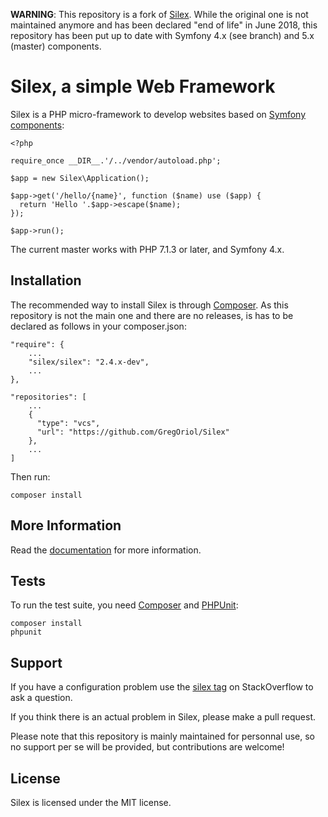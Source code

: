 **WARNING**: This repository is a fork of [Silex](https://github.com/silexphp/Silex). While the original one is not maintained anymore and has been declared "end of life" in June 2018, this repository has been put up to date with Symfony 4.x (see branch) and 5.x (master) components.

Silex, a simple Web Framework
=============================

Silex is a PHP micro-framework to develop websites based on [Symfony components](https://symfony.com):

``` {.sourceCode .php}
<?php

require_once __DIR__.'/../vendor/autoload.php';

$app = new Silex\Application();

$app->get('/hello/{name}', function ($name) use ($app) {
  return 'Hello '.$app->escape($name);
});

$app->run();
```

The current master works with PHP 7.1.3 or later, and Symfony 4.x.

Installation
------------

The recommended way to install Silex is through [Composer](https://getcomposer.org). As this repository is not the main one and there are no releases, is has to be declared as follows in your composer.json:

``` {.sourceCode .json}
"require": {
    ...
    "silex/silex": "2.4.x-dev",
    ...
},

"repositories": [
    ...
    {
      "type": "vcs",
      "url": "https://github.com/GregOriol/Silex"
    },
    ...
]
```

Then run:

``` {.sourceCode .bash}
composer install
```

More Information
----------------

Read the [documentation](https://silex.symfony.com/documentation) for more information.

Tests
-----

To run the test suite, you need [Composer](https://getcomposer.org) and [PHPUnit](https://phpunit.de):

``` {.sourceCode .bash}
composer install
phpunit
```

Support
-------

If you have a configuration problem use the [silex tag](https://stackoverflow.com/questions/tagged/silex) on StackOverflow to ask a question.

If you think there is an actual problem in Silex, please make a pull request.

Please note that this repository is mainly maintained for personnal use, so no support per se will be provided, but contributions are welcome!

License
-------

Silex is licensed under the MIT license.
